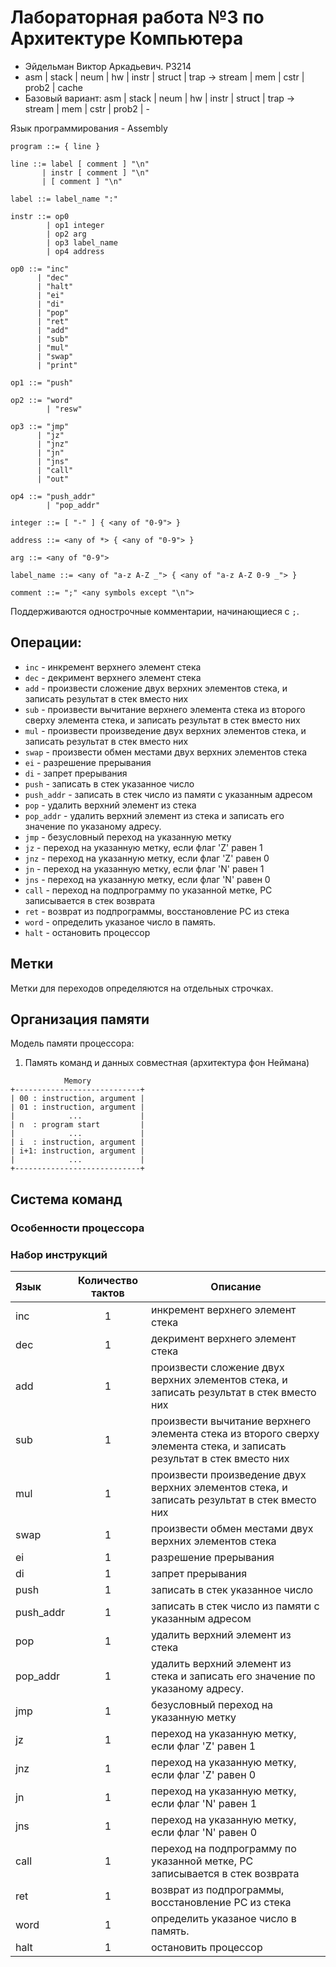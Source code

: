 # Лабораторная работа №3 по Архитектуре Компьютера
* Эйдельман Виктор Аркадьевич. P3214
* asm | stack | neum | hw | instr | struct | trap -> stream | mem | cstr | prob2 | cache
* Базовый вариант: asm | stack | neum | hw | instr | struct | trap -> stream | mem | cstr | prob2 | -

Язык программирования - Assembly
```
program ::= { line }

line ::= label [ comment ] "\n"
       | instr [ comment ] "\n"
       | [ comment ] "\n"

label ::= label_name ":"

instr ::= op0
        | op1 integer
        | op2 arg
        | op3 label_name
        | op4 address

op0 ::= "inc"
      | "dec"
      | "halt"
      | "ei"
      | "di"
      | "pop"
      | "ret"
      | "add"
      | "sub"
      | "mul"
      | "swap"
      | "print"

op1 ::= "push"

op2 ::= "word"
        | "resw"

op3 ::= "jmp"
      | "jz"
      | "jnz"
      | "jn"
      | "jns"
      | "call"
      | "out"

op4 ::= "push_addr"
        | "pop_addr"

integer ::= [ "-" ] { <any of "0-9"> }

address ::= <any of *> { <any of "0-9"> }

arg ::= <any of "0-9">

label_name ::= <any of "a-z A-Z _"> { <any of "a-z A-Z 0-9 _"> }

comment ::= ";" <any symbols except "\n">
```
Поддерживаются однострочные комментарии, начинающиеся с ```;```.

## Операции:
* ```inc``` - инкремент верхнего элемент стека
* ```dec``` - декримент верхнего элемент стека
* ```add``` - произвести сложение двух верхних элементов стека, и записать результат в стек вместо них
* ```sub``` - произвести вычитание верхнего элемента стека из второго сверху элемента стека, и записать результат в стек вместо них
* ```mul``` - произвести произведение двух верхних элементов стека, и записать результат в стек вместо них
* ```swap``` - произвести обмен местами двух верхних элементов стека
* ```ei``` - разрешение прерывания
* ```di``` - запрет прерывания
* ```push``` - записать в стек указанное число
* ```push_addr``` - записать в стек число из памяти с указанным адресом
* ```pop``` - удалить верхний элемент из стека
* ```pop_addr``` - удалить верхний элемент из стека и записать его значение по указаному адресу.
* ```jmp``` - безусловный переход на указанную метку
* ```jz``` - переход на указанную метку, если флаг 'Z' равен 1
* ```jnz``` - переход на указанную метку, если флаг 'Z' равен 0
* ```jn``` - переход на указанную метку, если флаг 'N' равен 1
* ```jns``` - переход на указанную метку, если флаг 'N' равен 0
* ```call``` - переход на подпрограмму по указанной метке, PC записывается в стек возврата
* ```ret``` - возврат из подпрограммы, восстановление PC из стека
* ```word``` - определить указаное число в память.
* ```halt``` - остановить процессор
## Метки
Метки для переходов определяются на отдельных строчках.
  
## Организация памяти
Модель памяти процессора:
1. Память команд и данных совместная (архитектура фон Неймана)
```
            Memory
+----------------------------+
| 00 : instruction, argument |
| 01 : instruction, argument |
|            ...             |
| n  : program start         |
|            ...             |
| i  : instruction, argument |
| i+1: instruction, argument |
|            ...             |
+----------------------------+
```
## Система команд
### Особенности процессора

### Набор инструкций
Язык | Количество тактов | Описание
:-------|:-----------:|--------|
inc| 1|  инкремент верхнего элемент стека
dec| 1| декримент верхнего элемент стека
add | 1| произвести сложение двух верхних элементов стека, и записать результат в стек вместо них
sub | 1| произвести вычитание верхнего элемента стека из второго сверху элемента стека, и записать результат в стек вместо них
mul | 1 | произвести произведение двух верхних элементов стека, и записать результат в стек вместо них
swap |1 | произвести обмен местами двух верхних элементов стека
ei|1|разрешение прерывания
di|1|запрет прерывания
push|1|записать в стек указанное число
push_addr|1|записать в стек число из памяти с указанным адресом
pop|1|удалить верхний элемент из стека
pop_addr|1|удалить верхний элемент из стека и записать его значение по указаному адресу.
jmp|1|безусловный переход на указанную метку
jz|1|переход на указанную метку, если флаг 'Z' равен 1
jnz|1|переход на указанную метку, если флаг 'Z' равен 0
jn|1|переход на указанную метку, если флаг 'N' равен 1
jns|1|переход на указанную метку, если флаг 'N' равен 0
call|1|переход на подпрограмму по указанной метке, PC записывается в стек возврата
ret|1|возврат из подпрограммы, восстановление PC из стека
word|1|определить указаное число в память.
halt|1|остановить процессор
